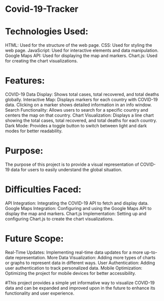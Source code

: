 # Covid-19-Tracker

# Technologies Used:
HTML: Used for the structure of the web page.
CSS: Used for styling the web page.
JavaScript: Used for interactive elements and data manipulation.
Google Maps API: Used for displaying the map and markers.
Chart.js: Used for creating the chart visualizations.

# Features:
COVID-19 Data Display: Shows total cases, total recovered, and total deaths globally.
Interactive Map: Displays markers for each country with COVID-19 data. Clicking on a marker shows detailed information in an info window.
Search Functionality: Allows users to search for a specific country and centers the map on that country.
Chart Visualization: Displays a line chart showing the total cases, total recovered, and total deaths for each country.
Dark Mode: Provides a toggle button to switch between light and dark modes for better readability.

# Purpose:
The purpose of this project is to provide a visual representation of COVID-19 data for users to easily understand the global situation.

# Difficulties Faced:
API Integration: Integrating the COVID-19 API to fetch and display data.
Google Maps Integration: Configuring and using the Google Maps API to display the map and markers.
Chart.js Implementation: Setting up and configuring Chart.js to create the chart visualizations.

# Future Scope:
Real-Time Updates: Implementing real-time data updates for a more up-to-date representation.
More Data Visualization: Adding more types of charts or graphs to represent data in different ways.
User Authentication: Adding user authentication to track personalized data.
Mobile Optimization: Optimizing the project for mobile devices for better accessibility.

#This project provides a simple yet informative way to visualize COVID-19 data and can be expanded and improved upon in the future to enhance its functionality and user experience.
